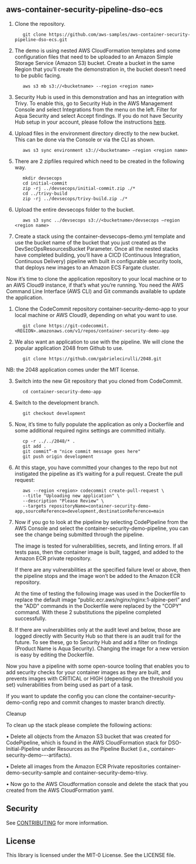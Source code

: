 ## aws-container-security-pipeline-dso-ecs

1.	Clone the repository.

		   git clone https://github.com/aws-samples/aws-container-security-pipeline-dso-ecs.git

2.	The demo is using nested AWS CloudFormation templates and some configuration files that need to be uploaded to an Amazon Simple Storage Service (Amazon S3) bucket. Create a bucket in the same Region that you’ll create the demonstration in, the bucket doesn’t need to be public facing.

		   aws s3 mb s3://<bucketname> --region <region name>

3.	Security Hub is used in this demonstration and has an integration with Trivy. To enable this, go to Security Hub in the AWS Management Console and select Integrations from the menu on the left. Filter for Aqua Security and select Accept findings.
If you do not have Security Hub setup in your account, please follow the instructions [here](https://docs.aws.amazon.com/securityhub/latest/userguide/securityhub-settingup.html).

4.	Upload files in the environment directory directly to the new bucket. This can be done via the Console or via the CLI as shown.

		   aws s3 sync environment s3://<bucketname> —region <region name>

5.	There are 2 zipfiles required which need to be created in the following way.

  		   mkdir devsecops
  		   cd initial-commit
		   zip -rj ../devsecops/initial-commit.zip ./*
		   cd ../trivy-build 
		   zip -rj ../devsecops/trivy-build.zip ./*


7.	Upload the entire devsecops folder to the bucket.

		   aws s3 sync ../devsecops s3://<bucketname>/devsecops —region <region name>

8.	Create a stack using the container-devsecops-demo.yml template and use the bucket name of the bucket that you just created as the DevSecOpsResourcesBucket Parameter.
Once all the nested stacks have completed building, you’ll have a CICD (Continuous Integration, Continuous Delivery) pipeline with built in configurable security tools, that deploys new images to an Amazon ECS Fargate cluster.

Now it’s time to clone the application repository to your local machine or to an AWS Cloud9 instance, if that’s what you’re running. You need the AWS Command Line Interface (AWS CLI) and Git commands available to update the application.

1.	Clone the CodeCommit repository container-security-demo-app to your local machine or AWS Cloud9, depending on what you want to use.

		   git clone https://git-codecommit.<REGION>.amazonaws.com/v1/repos/container-security-demo-app
      
2.	We also want an application to use with the pipeline. We will clone the popular application 2048 from Github to use.
		   
		   git clone https://github.com/gabrielecirulli/2048.git

NB: the 2048 application comes under the MIT license.

3.	Switch into the new Git repository that you cloned from CodeCommit.

		   cd container-security-demo-app

4.	Switch to the development branch.

		   git checkout development

5.	Now, it’s time to fully populate the application as only a Dockerfile and some additional required nginx settings are committed initially. 

		   cp -r ../../2048/* .
		   git add .
		   git commit“-m "nice commit message goes here"
		   git push origin development


6.	At this stage, you have committed your changes to the repo but not instigated the pipeline as it’s waiting for a pull request. Create the pull request:

		   aws --region <region> codecommit create-pull-request \
		   --title "Uploading new application" \
		   --description "Please Review" \
		   --targets repositoryName=container-security-demo-app,sourceReference=development,destinationReference=main

7.	Now if you go to look at the pipeline by selecting CodePipeline from the AWS Console and select the container-security-demo-pipeline, you can see the change being submitted through the pipeline.

	The image is tested for vulnerabilities, secrets, and linting errors. If all tests pass, then the container image is built, tagged, and added to the Amazon ECR private repository.

	If there are any vulnerabilities at the specified failure level or above, then the pipeline stops and the image won’t be added to the Amazon ECR repository.

	At the time of testing the following image was used in the Dockerfile to replace the default image
		 “public.ecr.aws/nginx/nginx:1-alpine-perl”
	and the "ADD" commands in the Dockerfile were replaced by the "COPY" command. 
	With these 2 substitutions the pipeline completed successfully. 

8.	If there are vulnerabilities only at the audit level and below, those are logged directly with Security Hub so that there is an audit trail for the future. To see these, go to Security Hub and add a filter on findings (Product Name is Aqua Security).
Changing the image for a new version is easy by editing the Dockerfile.

Now you have a pipeline with some open-source tooling that enables you to add security checks for your container images as they are built, and prevents images with CRITICAL or HIGH (depending on the threshold you set) vulnerabilities from being used as part of a task.

If you want to update the config you can clone the container-security-demo-config repo and commit changes to master branch directly.

Cleanup

To clean up the stack please complete the following actions:

•	Delete all objects from the Amazon S3 bucket that was created for CodePipeline, which is found in the AWS CloudFormation stack for DSO-Initial-Pipeline under Resources as the Pipeline Bucket (i.e., container-security-demo-<accountid>-<region>-artifacts).

•	Delete all images from the Amazon ECR Private repositories container-demo-security-sample and container-security-demo-trivy.

•	Now go to the AWS Cloudformation console and delete the stack that you created from the AWS CloudFormation yaml.

## Security

See [CONTRIBUTING](CONTRIBUTING.md#security-issue-notifications) for more information.

## License

This library is licensed under the MIT-0 License. See the LICENSE file.
